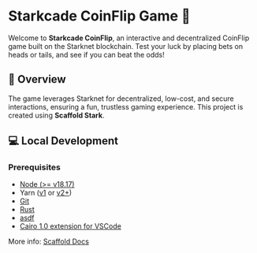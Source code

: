 # Starkcade CoinFlip Game 🎲

Welcome to **Starkcade CoinFlip**, an interactive and decentralized CoinFlip game built on the Starknet blockchain. Test your luck by placing bets on heads or tails, and see if you can beat the odds!

## 📝 Overview

The game leverages Starknet for decentralized, low-cost, and secure interactions, ensuring a fun, trustless gaming experience. This project is created using **Scaffold Stark**.


## 💻 Local Development

### Prerequisites


- [Node (>= v18.17)](https://nodejs.org/en/download/)
- Yarn ([v1](https://classic.yarnpkg.com/en/docs/install/) or [v2+](https://yarnpkg.com/getting-started/install))
- [Git](https://git-scm.com/downloads)
- [Rust](https://www.rust-lang.org/tools/install)
- [asdf](https://asdf-vm.com/guide/getting-started.html)
- [Cairo 1.0 extension for VSCode](https://marketplace.visualstudio.com/items?itemName=starkware.cairo1)

More info: [Scaffold Docs](https://docs.scaffoldstark.com/)

